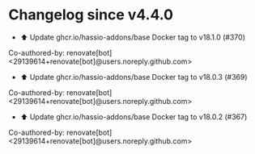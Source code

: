 # Changelog since v4.4.0
- ⬆️ Update ghcr.io/hassio-addons/base Docker tag to v18.1.0 (#370)

Co-authored-by: renovate[bot] <29139614+renovate[bot]@users.noreply.github.com> 
- ⬆️ Update ghcr.io/hassio-addons/base Docker tag to v18.0.3 (#369)

Co-authored-by: renovate[bot] <29139614+renovate[bot]@users.noreply.github.com> 
- ⬆️ Update ghcr.io/hassio-addons/base Docker tag to v18.0.2 (#367)

Co-authored-by: renovate[bot] <29139614+renovate[bot]@users.noreply.github.com> 
